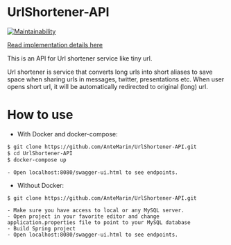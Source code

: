 # UrlShortener-API

[![Maintainability](https://api.codeclimate.com/v1/badges/45cfeb44822d09972ef7/maintainability)](https://codeclimate.com/github/AnteMarin/UrlShortener-API/maintainability)

[Read implementation details here](https://dev.to/antemarin/yet-another-url-shortener-4fe3)

This is an API for Url shortener service like tiny url. 

Url shortener is service that converts long urls into short aliases to save space when sharing urls in messages, twitter, presentations etc.
When user opens short url, it will be automatically redirected to original (long) url.

# How to use 
+ With Docker and docker-compose: 

```sh
$ git clone https://github.com/AnteMarin/UrlShortener-API.git
$ cd UrlShortener-API 
$ docker-compose up 
```

    - Open localhost:8080/swagger-ui.html to see endpoints. 

- Without Docker: 
```sh
$ git clone https://github.com/AnteMarin/UrlShortener-API.git
```
    - Make sure you have access to local or any MySQL server.
    - Open project in your favorite editor and change application.properties file to point to your MySQL database
    - Build Spring project 
    - Open localhost:8080/swagger-ui.html to see endpoints.

